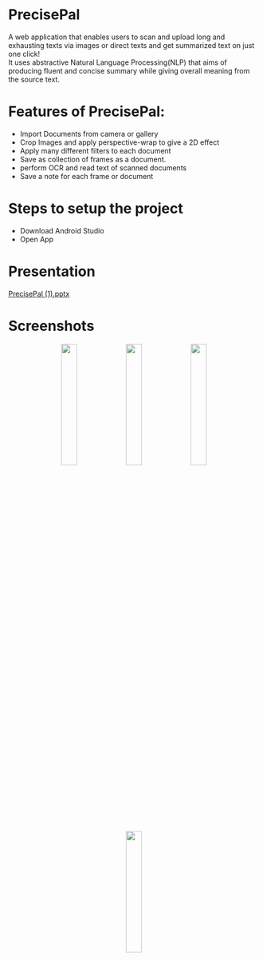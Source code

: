 # PrecisePal
A web application that enables users to scan and upload long and exhausting texts via images or direct texts and get summarized text on just one click!<br>
It uses abstractive Natural Language Processing(NLP) that aims of producing fluent and concise summary while giving overall meaning from the source text. <br>
# Features of PrecisePal:
* Import Documents from camera or gallery
* Crop Images and apply perspective-wrap to give a 2D effect
* Apply many different filters to each document
* Save as collection of frames as a document.
* perform OCR and read text of scanned documents
* Save a note for each frame or document
# Steps to setup the project
* Download Android Studio
* Open App
# Presentation 
[PrecisePal (1).pptx](https://github.com/MohsinAli0899/PrecisePal/files/8548481/PrecisePal.1.pptx)
# Screenshots
<p align="center">
<img src="https://user-images.githubusercontent.com/70585276/164943399-49c2aeb9-05c7-4da6-bc56-92ef121bd0aa.jpeg" width="25%">
<img src="https://user-images.githubusercontent.com/70585276/164944010-fd3aaeeb-c98f-4f35-8cd7-63b0563bd3d1.jpeg" width="25%">
<img src="https://user-images.githubusercontent.com/70585276/164944010-fd3aaeeb-c98f-4f35-8cd7-63b0563bd3d1.jpeg" width="25%">
<img src="https://user-images.githubusercontent.com/70585276/164944013-d0cde00c-1e2c-420e-b7ad-941541d65eb7.jpeg" width="25%">
</p>
